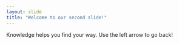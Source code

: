 ```yaml
---
layout: slide
title: "Welcome to our second slide!"
---
```

Knowledge helps you find your way.
Use the left arrow to go back!
